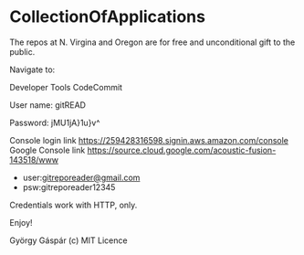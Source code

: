 # CollectionOfApplications

The repos at N. Virgina and Oregon are for free and unconditional gift to the public.

Navigate to:

Developer Tools
  CodeCommit

User name: 
gitREAD

Password:
jMU1jA}1u}v^

Console login link
https://259428316598.signin.aws.amazon.com/console
Google Console link
https://source.cloud.google.com/acoustic-fusion-143518/www
- user:gitreporeader@gmail.com
- psw:gitreporeader12345

Credentials work with HTTP, only.

Enjoy!

György Gáspár (c) MIT Licence
